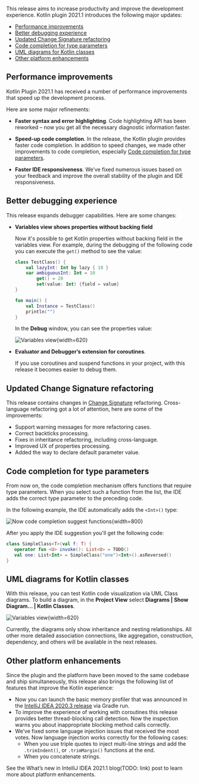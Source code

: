 [//]: # (title: What's new in Kotlin plugin 2021.1)

This release aims to increase productivity and improve the development experience. Kotlin plugin 2021.1 introduces the following major updates:
* [Performance improvements](#performance-improvements)
* [Better debugging experience](#better-debugging-experience)
* [Updated Change Signature refactoring](#updated-change-signature-refactoring)
* [Code completion for type parameters](#code-completion-for-type-parameters)
* [UML diagrams for Kotlin classes](#uml-diagrams-for-kotlin-classes)
* [Other platform enhancements](#other-platform-enhancements)

## Performance improvements

Kotlin Plugin 2021.1 has received a number of performance improvements that speed up the development process.

Here are some major refinements:

* **Faster syntax and error highlighting**. Code highlighting API has been reworked – now you get all the necessary diagnostic information faster.

* **Speed-up code completion**. In the release, the Kotlin plugin provides faster code completion.
  In addition to speed changes, we made other improvements to code completion, especially [Code completion for type parameters](#code-completion-for-type-parameters).

* **Faster IDE responsiveness**. We’ve fixed numerous issues based on your feedback and improve the overall stability of the plugin and IDE responsiveness.

## Better debugging experience

This release expands debugger capabilities. Here are some changes:

* **Variables view shows properties without backing field**

   Now it's possible to get Kotlin properties without backing field in the variables view.
   For example, during the debugging of the following code you can execute the `get()` method to see the value:

   ```kotlin
   class TestClass() {
       val lazyInt: Int by lazy { 10 }
       var ambiguousInt: Int = 10
           get() = 20
           set(value: Int) {field = value}
   }
  
   fun main() {
       val Instance = TestClass()
       println("")
   }
   ```

   In the **Debug** window, you can see the properties value:
  
   ![Variables view](debugging-variables-view.png){width=620}

* **Evaluator and Debugger’s extension for coroutines**.
  
   If you use coroutines and suspend functions in your project, with this release it becomes easier to debug them.

## Updated Change Signature refactoring

This release contains changes in [Change Signature](https://www.jetbrains.com/help/idea/change-signature.html) refactoring. Cross-language refactoring got a lot of attention, here are some of the improvements:

* Support warning messages for more refactoring cases.
* Correct backticks processing.
* Fixes in inheritance refactoring, including cross-language.
* Improved UX of properties processing.
* Added the way to declare default parameter value.

## Code completion for type parameters

From now on, the code completion mechanism offers functions that require type parameters. When you select such a function from the list, the IDE adds the correct type parameter to the preceding code.

In the following example, the IDE automatically adds the `<Int>()` type:

![Now code completion suggest functions](code-completion-type-pararmeters.png){width=800}

After you apply the IDE suggestion you'll get the following code:

```kotlin
class SimpleClass<T>(val f: T) {
   operator fun <U> invoke(): List<U> = TODO()
   val one: List<Int> = SimpleClass("one")<Int>().asReversed()
}
```

## UML diagrams for Kotlin classes

With this release, you can test Kotlin code visualization via UML Class diagrams. To build a diagram, in the **Project View** select **Diagrams | Show Diagram... | Kotlin Classes**.

![Variables view](kotlin-classes-uml-diagram.png){width=620}

Currently, the diagrams only show inheritance and nesting relationships. All other more detailed association connections, like aggregation, construction, dependency, and others will be available in the next releases.

## Other platform enhancements

Since the plugin and the platform have been moved to the same codebase and ship simultaneously, this release also brings the following list of features that improve the Kotlin experience:

* Now you can launch the basic memory profiler that was announced in the [IntelliJ IDEA 2020.3 release](https://www.jetbrains.com/idea/whatsnew/#debugger) via Gradle run.
* To improve the experience of working with coroutines this release provides better thread-blocking call detection.
  Now the inspection warns you about inappropriate blocking method calls correctly.
* We’ve fixed some language injection issues that received the most votes. Now language injection works correctly for the following cases:
   * When you use triple quotes to inject multi-line strings and add the `.trimIndent()`, or `.trimMargin()` functions at the end.
   * When you concatenate strings.

See the What’s new in IntelliJ IDEA 2021.1 blog(TODO: link) post to learn more about platform enhancements.